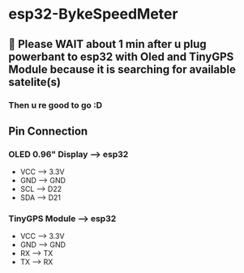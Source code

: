# esp32-BykeSpeedMeter
## 📌 Please WAIT about 1 min after u plug powerbant to esp32 with Oled and TinyGPS Module because it is searching for available satelite(s)
### Then u re good to go :D

## Pin Connection
### OLED 0.96" Display --> esp32
- VCC --> 3.3V
- GND --> GND
- SCL --> D22
- SDA --> D21

### TinyGPS Module --> esp32
- VCC --> 3.3V
- GND --> GND
- RX --> TX
- TX --> RX

